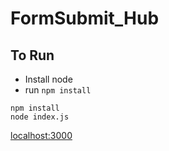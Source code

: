 # FormSubmit_Hub

## To Run
- Install node
- run `npm install`

```shell
npm install
node index.js
```

[localhost:3000](http://localhost:3000)
